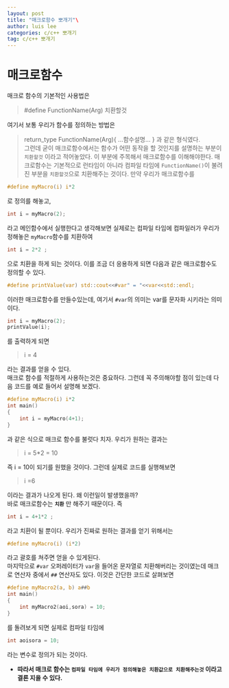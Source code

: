 ```yaml
---
layout: post
title: "매크로함수 뽀개기"\
author: luis lee
categories: c/c++ 뽀개기
tag: c/c++ 뽀개기
---
```


# 매크로함수
매크로 함수의 기본적인 사용법은
> #define FunctionName(Arg) 치환할것

여기서 보통 우리가 함수를 정의하는 방법은
> return_type FunctionName(Arg){ ...함수설명... }
과 같은 형식였다. <br/>
그런데 굳이 매크로함수에서는 함수가 어떤 동작을 할 것인지를 설명하는 부분이 `치환할것` 이라고 적어놓았다. 이 부분에 주목해서 매크로함수를 이해해야한다.
매크로함수는 기본적으로 런타임이 아니라 컴파일 타임에 `FunctionName()`이 불려진 부분을 `치환할것`으로 치환해주는 것이다.
만약 우리가 매크로함수를
```c
#define myMacro(i) i*2
```
로 정의를 해놓고,
```c
int i = myMacro(2);
```
라고 메인함수에서 실행한다고 생각해보면 실제로는 컴파일 타임에 컴파일러가 우리가 정해놓은 `myMacro`함수를 치환하여
```c
int i = 2*2 ;
```
으로 치환을 하게 되는 것이다.
이를 조금 더 응용하게 되면 다음과 같은 매크로함수도 정의할 수 있다.
```c
#define printValue(var) std::cout<<#var" = "<<var<<std::endl;
```
이러한 매크로함수를 만들수있는데, 여기서 `#var`의 의미는 var를 문자화 시키라는 의미이다.
```c
int i = myMacro(2);
printValue(i);
```
를 출력하게 되면 
> i = 4

라는 결과를 얻을 수 있다.
<br/>
매크로 함수를 적절하게 사용하는것은 중요하다. 그런데 꼭 주의해야할 점이 있는데 다음 코드를 예로 들어서 설명해 보겠다.
```c
#define myMacro(i) i*2
int main()
{
    int i = myMacro(4+1);
}
```
과 같은 식으로 매크로 함수를 불럿다 치자. 우리가 원하는 결과는
> i = 5*2 = 10

즉 i = 10이 되기를 원했을 것이다. 그런데 실제로 코드를 실행해보면
> i =6

이라는 결과가 나오게 된다.
왜 이런일이 발생했을까?<br/>
바로 매크로함수는 **`치환`** 만 해주기 때문이다. 즉 
```c
int i = 4+1*2 ; 
```
라고 치환이 될 뿐이다.
우리가 진짜로 원하는 결과를 얻기 위해서는 
```c
#define myMacro(i) (i*2)
```
라고 괄호를 쳐주면 얻을 수 있게된다.
<br/>
마지막으로 `#var` 오퍼레이터가 `var`을 들어온 문자열로 치환해버리는 것이였는데 매크로 연산자 중에서 `##` 연산자도 있다. 이것은 간단한 코드로 살펴보면
```c
#define myMacro2(a, b) a##b
int main()
{
    int myMacro2(aoi,sora) = 10;
}
```
를 돌려보게 되면 실제로 컴파일 타임에 
```c
int aoisora = 10;
```
라는 변수로 정의가 되는 것이다.

* **따라서 매크로 함수는 `컴파일 타임에 우리가 정의해놓은 치환값으로 치환해주는것` 이라고 결론 지을 수 있다.**
